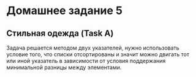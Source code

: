 # Домашнее задание 5

## Стильная одежда (Task A)
Задача решается методом двух указателей, нужно использовать условие того, что списки отсортированы и значит
можно двигать тот или иной указатель в зависимости от условия поддержания минимальной разницы между элементами.
